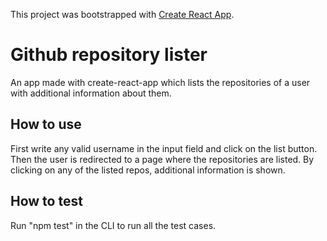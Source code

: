 This project was bootstrapped with [Create React App](https://github.com/facebook/create-react-app).

# Github repository lister
An app made with create-react-app which lists the repositories of a user with additional information about them. 

## How to use
First write any valid username in the input field and click on the list button. Then the user is redirected to a page where the repositories are listed. By clicking on any of the listed repos, additional information is shown. 

## How to test
Run "npm test" in the CLI to run all the test cases. 
